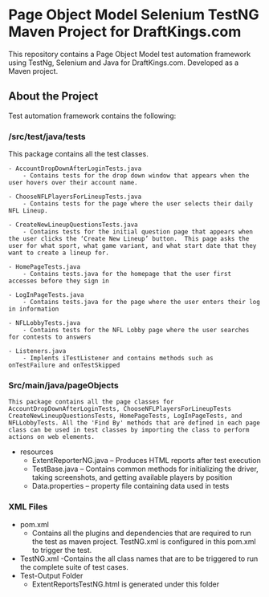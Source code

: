 # Page Object Model Selenium TestNG Maven Project for DraftKings.com
This repository contains a Page Object Model test automation framework using TestNg, Selenium and Java for DraftKings.com.  Developed as a Maven project.

## About the Project
Test automation framework contains the following:

### /src/test/java/tests
This package contains all the test classes.

	- AccountDropDownAfterLoginTests.java
		- Contains tests for the drop down window that appears when the user hovers over their account name.

	- ChooseNFLPlayersForLineupTests.java
		- Contains tests for the page where the user selects their daily NFL Lineup.

	- CreateNewLineupQuestionsTests.java
		- Contains tests for the initial question page that appears when the user clicks the ‘Create New Lineup’ button.  This page asks the user for what sport, what game variant, and what start date that they want to create a lineup for.

	- HomePageTests.java
		- Contains tests.java for the homepage that the user first accesses before they sign in
	
	- LogInPageTests.java
		- Contains tests.java for the page where the user enters their log in information

	- NFLLobbyTests.java
		- Contains tests for the NFL Lobby page where the user searches for contests to answers

	- Listeners.java
		- Implents iTestListener and contains methods such as onTestFailure and onTestSkipped

### Src/main/java/pageObjects
	This package contains all the page classes for AccountDropDownAfterLoginTests, ChooseNFLPlayersForLineupTests CreateNewLineupQuestionsTests, HomePageTests, LogInPageTests, and NFLLobbyTests. All the 'Find By' methods that are defined in each page class can be used in test classes by importing the class to perform actions on web elements.

- resources
	- ExtentReporterNG.java – Produces HTML reports after test execution
	- TestBase.java – Contains common methods for initializing the driver, taking screenshots, and getting available players by position
	- Data.properties – property file containing data used in tests

### XML Files
  - pom.xml 
    - Contains all the plugins and dependencies that are required to run the test as maven project. TestNG.xml is configured in this pom.xml to trigger the test.
  - TestNG.xml
    -Contains the all class names that are to be triggered to run the complete suite of test cases.
  - Test-Output Folder
	  - ExtentReportsTestNG.html is generated under this folder
